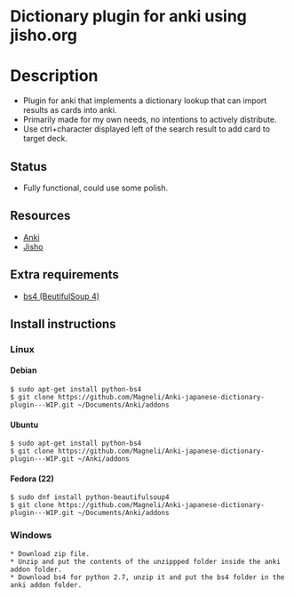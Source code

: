 # Dictionary plugin for anki using jisho.org

# Description

   * Plugin for anki that implements a dictionary lookup that can import results as cards into anki.
   * Primarily made for my own needs, no intentions to actively distribute.
   * Use ctrl+character displayed left of the search result to add card to target deck.

## Status

   * Fully functional, could use some polish.

## Resources

   * [Anki](http://ankisrs.net/)
   * [Jisho](http://classic.jisho.org/)

## Extra requirements

   * [bs4 (BeutifulSoup 4)](https://pypi.python.org/pypi/beautifulsoup4/)


## Install instructions

### Linux

#### Debian

    $ sudo apt-get install python-bs4
    $ git clone https://github.com/Magneli/Anki-japanese-dictionary-plugin---WIP.git ~/Documents/Anki/addons

#### Ubuntu

    $ sudo apt-get install python-bs4
    $ git clone https://github.com/Magneli/Anki-japanese-dictionary-plugin---WIP.git ~/Anki/addons

#### Fedora (22)

    $ sudo dnf install python-beautifulsoup4
    $ git clone https://github.com/Magneli/Anki-japanese-dictionary-plugin---WIP.git ~/Documents/Anki/addons

### Windows

    * Download zip file.
    * Unzip and put the contents of the unzippped folder inside the anki addon folder.
    * Download bs4 for python 2.7, unzip it and put the bs4 folder in the anki addon folder.
